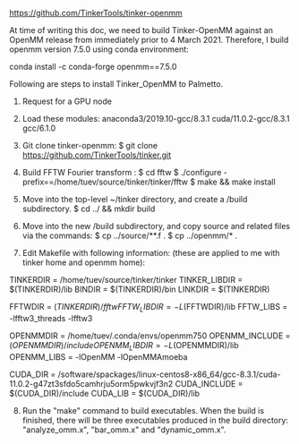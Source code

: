 https://github.com/TinkerTools/tinker-openmm

At time of writing this doc, we need to build Tinker-OpenMM against an OpenMM release from immediately prior to 4 March 2021. Therefore, I build openmm version 7.5.0 using conda environment:

conda install -c conda-forge openmm==7.5.0

Following are steps to install Tinker_OpenMM to Palmetto.
1. Request for a GPU node
2. Load these modules: anaconda3/2019.10-gcc/8.3.1 cuda/11.0.2-gcc/8.3.1 gcc/6.1.0 

3. Git clone tinker-openmm:
$ git clone https://github.com/TinkerTools/tinker.git

4. Build FFTW Fourier transform :
$ cd fftw
$ ./configure -prefix==/home/tuev/source/tinker/tinker/fftw
$ make && make install

5. Move into the top-level ~/tinker directory, and create a /build subdirectory.
$ cd ../ && mkdir build

6. Move into the new /build subdirectory, and copy source and related files via the commands:
$ cp ../source/**.f .
$ cp ../openmm/* .

7. Edit Makefile with following information: (these are applied to me with tinker home and openmm home):

TINKERDIR = /home/tuev/source/tinker/tinker
TINKER_LIBDIR = $(TINKERDIR)/lib
BINDIR = $(TINKERDIR)/bin
LINKDIR = $(TINKERDIR)

FFTWDIR = $(TINKERDIR)/fftw
FFTW_LIBDIR = -L$(FFTWDIR)/lib
FFTW_LIBS = -lfftw3_threads -lfftw3

OPENMMDIR = /home/tuev/.conda/envs/openmm750
OPENMM_INCLUDE = $(OPENMMDIR)/include
OPENMM_LIBDIR = -L$(OPENMMDIR)/lib
OPENMM_LIBS = -lOpenMM -lOpenMMAmoeba

CUDA_DIR = /software/spackages/linux-centos8-x86_64/gcc-8.3.1/cuda-11.0.2-g47zt3sfdo5camhrju5orm5pwkvjf3n2
CUDA_INCLUDE = $(CUDA_DIR)/include
CUDA_LIB = $(CUDA_DIR)/lib


8. Run the "make" command to build executables. When the build is finished, there will be three executables produced in the build directory:
"analyze_omm.x", "bar_omm.x" and "dynamic_omm.x".
